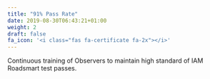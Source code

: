 ```yaml
---
title: "91% Pass Rate"
date: 2019-08-30T06:43:21+01:00
weight: 2
draft: false
fa_icon: '<i class="fas fa-certificate fa-2x"></i>'
---
```


Continuous training of Observers to maintain high standard of IAM Roadsmart test passes.